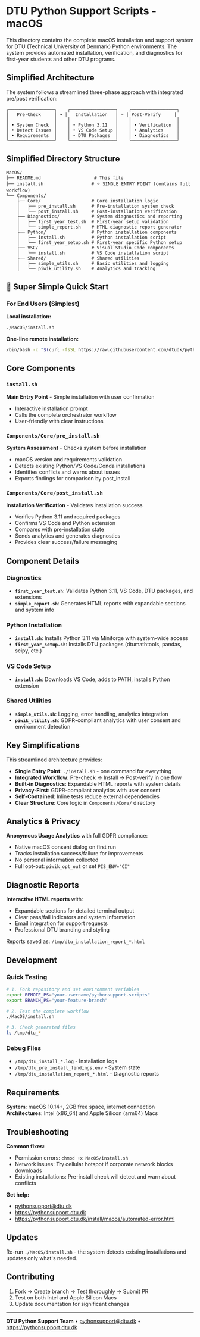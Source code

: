 # DTU Python Support Scripts - macOS

This directory contains the complete macOS installation and support system for DTU (Technical University of Denmark) Python environments. The system provides automated installation, verification, and diagnostics for first-year students and other DTU programs.

## Simplified Architecture

The system follows a streamlined three-phase approach with integrated pre/post verification:

```
┌─────────────────┐    ┌─────────────────┐    ┌─────────────────┐
│   Pre-Check     │ → │   Installation   │ → │ Post-Verify     │
│                 │    │                 │    │                 │
│ • System Check  │    │ • Python 3.11   │    │ • Verification  │
│ • Detect Issues │    │ • VS Code Setup │    │ • Analytics     │
│ • Requirements  │    │ • DTU Packages  │    │ • Diagnostics   │
└─────────────────┘    └─────────────────┘    └─────────────────┘
```

## Simplified Directory Structure

```
MacOS/
├── README.md                    # This file
├── install.sh                  # ⭐ SINGLE ENTRY POINT (contains full workflow)
└── Components/
    ├── Core/                   # Core installation logic
    │   ├── pre_install.sh      # Pre-installation system check
    │   └── post_install.sh     # Post-installation verification
    ├── Diagnostics/            # System diagnostics and reporting  
    │   ├── first_year_test.sh  # First-year setup validation
    │   └── simple_report.sh    # HTML diagnostic report generator
    ├── Python/                 # Python installation components
    │   ├── install.sh          # Python installation script
    │   └── first_year_setup.sh # First-year specific Python setup
    ├── VSC/                    # Visual Studio Code components
    │   └── install.sh          # VS Code installation script
    ├── Shared/                 # Shared utilities
    │   ├── simple_utils.sh     # Basic utilities and logging
    │   └── piwik_utility.sh    # Analytics and tracking
```

## 🚀 Super Simple Quick Start

### For End Users (Simplest)

**Local installation:**
```bash
./MacOS/install.sh
```

**One-line remote installation:**
```bash
/bin/bash -c "$(curl -fsSL https://raw.githubusercontent.com/dtudk/pythonsupport-scripts/main/MacOS/install.sh)"
```
## Core Components

### `install.sh`
**Main Entry Point** - Simple installation with user confirmation
- Interactive installation prompt
- Calls the complete orchestrator workflow
- User-friendly with clear instructions

### `Components/Core/pre_install.sh`
**System Assessment** - Checks system before installation
- macOS version and requirements validation  
- Detects existing Python/VS Code/Conda installations
- Identifies conflicts and warns about issues
- Exports findings for comparison by post_install

### `Components/Core/post_install.sh`  
**Installation Verification** - Validates installation success
- Verifies Python 3.11 and required packages
- Confirms VS Code and Python extension
- Compares with pre-installation state
- Sends analytics and generates diagnostics
- Provides clear success/failure messaging

## Component Details

### Diagnostics
- **`first_year_test.sh`**: Validates Python 3.11, VS Code, DTU packages, and extensions
- **`simple_report.sh`**: Generates HTML reports with expandable sections and system info

### Python Installation  
- **`install.sh`**: Installs Python 3.11 via Miniforge with system-wide access
- **`first_year_setup.sh`**: Installs DTU packages (dtumathtools, pandas, scipy, etc.)

### VS Code Setup
- **`install.sh`**: Downloads VS Code, adds to PATH, installs Python extension

### Shared Utilities
- **`simple_utils.sh`**: Logging, error handling, analytics integration
- **`piwik_utility.sh`**: GDPR-compliant analytics with user consent and environment detection

## Key Simplifications

This streamlined architecture provides:

- **Single Entry Point**: `./install.sh` - one command for everything
- **Integrated Workflow**: Pre-check → Install → Post-verify in one flow  
- **Built-in Diagnostics**: Expandable HTML reports with system details
- **Privacy-First**: GDPR-compliant analytics with user consent
- **Self-Contained**: Inline tests reduce external dependencies
- **Clear Structure**: Core logic in `Components/Core/` directory

## Analytics & Privacy

**Anonymous Usage Analytics** with full GDPR compliance:
- Native macOS consent dialog on first run
- Tracks installation success/failure for improvements
- No personal information collected
- Full opt-out: `piwik_opt_out` or set `PIS_ENV="CI"`

## Diagnostic Reports

**Interactive HTML reports** with:
- Expandable sections for detailed terminal output
- Clear pass/fail indicators and system information  
- Email integration for support requests
- Professional DTU branding and styling

Reports saved as: `/tmp/dtu_installation_report_*.html`

## Development

### Quick Testing
```bash
# 1. Fork repository and set environment variables
export REMOTE_PS="your-username/pythonsupport-scripts"
export BRANCH_PS="your-feature-branch"

# 2. Test the complete workflow
./MacOS/install.sh

# 3. Check generated files
ls /tmp/dtu_*
```

### Debug Files
- `/tmp/dtu_install_*.log` - Installation logs
- `/tmp/dtu_pre_install_findings.env` - System state
- `/tmp/dtu_installation_report_*.html` - Diagnostic reports

## Requirements

**System**: macOS 10.14+, 2GB free space, internet connection  
**Architectures**: Intel (x86_64) and Apple Silicon (arm64) Macs

## Troubleshooting

**Common fixes:**
- Permission errors: `chmod +x MacOS/install.sh`
- Network issues: Try cellular hotspot if corporate network blocks downloads
- Existing installations: Pre-install check will detect and warn about conflicts

**Get help:**
- pythonsupport@dtu.dk  
- https://pythonsupport.dtu.dk
- https://pythonsupport.dtu.dk/install/macos/automated-error.html

## Updates

Re-run `./MacOS/install.sh` - the system detects existing installations and updates only what's needed.

## Contributing

1. Fork → Create branch → Test thoroughly → Submit PR
2. Test on both Intel and Apple Silicon Macs  
3. Update documentation for significant changes

---

**DTU Python Support Team** • pythonsupport@dtu.dk • https://pythonsupport.dtu.dk